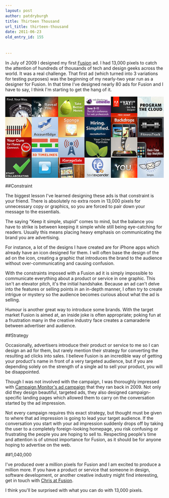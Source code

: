 ```yaml
---
layout: post
author: patdryburgh
title: Thirteen Thousand
url_title: thirteen-thousand
date: 2011-06-23
old_entry_id: 155


---
```


In July of 2009 I designed my first [Fusion](http://fusionads.net) ad. I had 13,000 pixels to catch the attention of hundreds of thousands of tech and design geeks across the world. It was a real challenge. That first ad (which turned into 3 variations for testing purposes) was the beginning of my nearly-two year run as a designer for Fusion. In that time I've designed nearly 80 ads for Fusion and I have to say, I think I'm starting to get the hang of it.

<img src="/images/uploads/fusionads.jpg" alt="Fusion Ads" class="iwide" />

##Constraint

The biggest lesson I've learned designing these ads is that constraint is your friend. There is absolutely no extra room in 13,000 pixels for unnecessary copy or graphics, so you are forced to pair down your message to the essentials.

The saying "Keep it simple, stupid" comes to mind, but the balance you have to strike is between keeping it simple while still being eye-catching for readers. Usually this means placing heavy emphasis on communicating the brand you are advertising.

For instance, a lot of the designs I have created are for iPhone apps which already have an icon designed for them. I will often base the design of the ad on the icon, creating a graphic that introduces the brand to the audience without over-communicating and causing confusion.

With the constraints imposed with a Fusion ad it is simply impossible to communicate everything about a product or service in one graphic. This isn't an elevator pitch, it's the initial handshake. Because an ad can't delve into the features or selling points in an in-depth manner, I often try to create intrigue or mystery so the audience becomes curious about what the ad is selling. 

Humour is another great way to introduce some brands. With the target market Fusion is aimed at, an inside joke is often appropriate; poking fun at a frustration many in the creative industry face creates a camaraderie between advertiser and audience.

##Strategy

Occasionally, advertisers introduce their product or service to me so I can design an ad for them, but rarely mention their strategy for converting the resulting ad clicks into sales. I believe Fusion is an incredible way of getting your product's name in front of a very targeted audience, but if you are depending solely on the strength of a single ad to sell your product, you will be disappointed.

Though I was not involved with the campaign, I was thoroughly impressed with [Campaign Monitor's ad campaign](http://www.campaignmonitor.com/blog/post/2779/promoting-with-banners-ads/) that they ran back in 2009. Not only did they design beautiful, targeted ads, they also designed campaign-specific landing pages which allowed them to carry on the conversation started by the ad impression.

Not every campaign requires this exact strategy, but thought must be given to where that ad impression is going to lead your target audience. If the conversation you start with your ad impression suddenly drops off by taking the user to a completely foreign-looking homepage, you risk confusing or frustrating the people you are hoping to sell to. Respecting people's time and attention is of utmost importance for Fusion, as it should be for anyone hoping to advertise on the web.

##1,040,000

I've produced over a million pixels for Fusion and I am excited to produce a million more. If you have a product or service that someone in design, software development, or another creative industry might find interesting, get in touch with [Chris at Fusion](http://fusionads.net/).

I think you'll be surprised with what you can do with 13,000 pixels.
